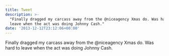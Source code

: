 ```yaml
---
title: Tweet
description: >-
  "Finally dragged my carcass away from the @niceagency Xmas do. Was hard to
  leave when the act was doing Johnny Cash."
date: '2013-12-12T23:12:06+00:00'
---
```

Finally dragged my carcass away from the @niceagency Xmas do. Was hard to leave when the act was doing Johnny Cash.

